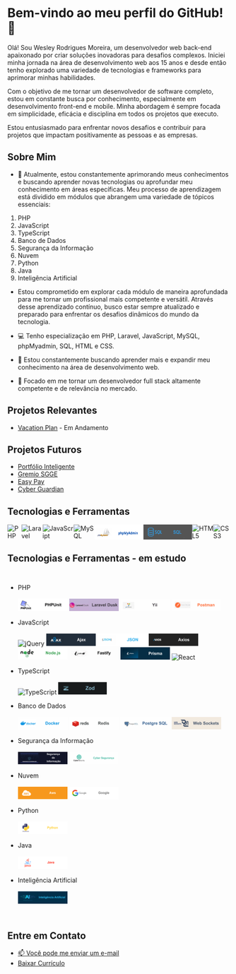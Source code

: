 # Bem-vindo ao meu perfil do GitHub! 👋

Olá! Sou Wesley Rodrigues Moreira, um desenvolvedor web back-end apaixonado por criar soluções inovadoras para desafios complexos. Iniciei minha jornada na área de desenvolvimento web aos 15 anos e desde então tenho explorado uma variedade de tecnologias e frameworks para aprimorar minhas habilidades.

Com o objetivo de me tornar um desenvolvedor de software completo, estou em constante busca por conhecimento, especialmente em desenvolvimento front-end e mobile. Minha abordagem é sempre focada em simplicidade, eficácia e disciplina em todos os projetos que executo.

Estou entusiasmado para enfrentar novos desafios e contribuir para projetos que impactam positivamente as pessoas e as empresas.

## Sobre Mim

- 🌱 Atualmente, estou constantemente aprimorando meus conhecimentos e buscando aprender    novas tecnologias ou aprofundar meu conhecimento em áreas específicas. Meu processo de      aprendizagem está dividido em módulos que abrangem uma variedade de tópicos essenciais:

1. PHP
2. JavaScript
3. TypeScript
4. Banco de Dados
5. Segurança da Informação
6. Nuvem
7. Python
8. Java
9. Inteligência Artificial

- Estou comprometido em explorar cada módulo de maneira aprofundada para me tornar um profissional mais competente e versátil. Através desse aprendizado contínuo, busco estar sempre atualizado e preparado para enfrentar os desafios dinâmicos do mundo da tecnologia.

- 💻 Tenho especialização em PHP, Laravel, JavaScript, MySQL, phpMyadmin, SQL, HTML e CSS.
- 🚀 Estou constantemente buscando aprender mais e expandir meu conhecimento na área de desenvolvimento web.
- 🎯 Focado em me tornar um desenvolvedor full stack altamente competente e de relevância no mercado.

## Projetos Relevantes

- [Vacation Plan](https://github.com/WesleyRodriguesMoreira/Vacation_Plan-Buzzvel) - Em Andamento

## Projetos Futuros

- [Portfólio Inteligente](https://github.com/WesleyRodriguesMoreira/Vacation_Plan-Buzzvel)
- [Gremio SGGE](https://github.com/WesleyRodriguesMoreira/Vacation_Plan-Buzzvel)
- [Easy Pay](https://github.com/WesleyRodriguesMoreira/Vacation_Plan-Buzzvel)
- [Cyber Guardian](https://github.com/WesleyRodriguesMoreira/Vacation_Plan-Buzzvel)

## Tecnologias e Ferramentas

<div style="display: flex;">
    <img src="https://img.shields.io/badge/PHP-4F5B93?style=for-the-badge&logo=php&logoColor=white&labelColor=4F5B93" alt="PHP">
    <img src="https://img.shields.io/badge/Laravel-FF2D20?style=for-the-badge&logo=laravel&logoColor=white&labelColor=FF2D20" alt="Laravel">
     <img src="https://img.shields.io/badge/JavaScript-FFDC0B?style=for-the-badge&logo=javascript&logoColor=000&labelColor=FFDC0B" alt="JavaScript">
    <img src="https://img.shields.io/badge/MySQL-F29221?style=for-the-badge&logo=mysql&logoColor=white&labelColor=F29221" alt="MySQL">
    <img style="width: 110px; height: auto; font-size: 12px;" src="assets/phpMyAdmin.png" alt="phpMyadmin">
    <img style="width: 110px; height: auto; font-size: 12px;" src="assets/sql.png" alt="SQL">
    <img src="https://img.shields.io/badge/HTML5-orange?style=for-the-badge&logo=html5&logoColor=white&labelColor=orange" alt="HTML5">
    <img src="https://img.shields.io/badge/CSS3-5188FE?style=for-the-badge&logo=css3&logoColor=white&labelColor=5188FE" alt="CSS3">  
</div>

## Tecnologias e Ferramentas - em estudo
<div style="display: flex;">

 - PHP
   <br><br>
   <img style="width: 112px; height: auto; font-size: 12px;" src="assets/PHPUnit.png" alt="PHPUnit">
   <img style="width: 112px; height: auto; font-size: 12px;" src="assets/LaravelDusk.png" alt="Laravel Dusk">
   <img style="width: 112px; height: auto; font-size: 12px;" src="assets/yii.png" alt="Yii">
   <img style="width: 112px; height: auto; font-size: 12px;" src="assets/postman.png" alt="Postman">

 - JavaScript
    <br><br>
    <img src="https://img.shields.io/badge/jQuery-0769AD?style=for-the-badge&logo=jquery&logoColor=white&labelColor=0769AD" alt="jQuery">
    <img style="width: 112px; height: auto; font-size: 12px;" src="assets/ajax.png" alt="Ajax">
    <img style="width: 112px; height: auto; font-size: 12px;" src="assets/json.png" alt="Json">
    <img style="width: 112px; height: auto; font-size: 12px;" src="assets/axios.png" alt="Axios">
    <img style="width: 112px; height: auto; font-size: 12px;" src="assets/node.js.png" alt="Node.js">
    <img style="width: 112px; height: auto; font-size: 12px;" src="assets/fastify.png" alt="Fastify">
    <img style="width: 112px; height: auto; font-size: 12px;" src="assets/prisma.png" alt="Prisma ORM">
    <img src="https://img.shields.io/badge/React-222?style=for-the-badge&logo=react&logoColor=61DBFB&labelColor=222" alt="React">

 - TypeScript
    <br><br>
    <img src="https://img.shields.io/badge/TypeScript-3276E6?style=for-the-badge&logo=typescript&logoColor=white&labelColor=3276E6" alt="TypeScript">
    <img style="width: 110px; height: auto; font-size: 12px;" src="assets/zod.png" alt="Zod">

 - Banco de Dados
    <br><br>
    <img style="width: 112px; height: auto; font-size: 12px;" src="assets/docker.png" alt="Docker">
    <img style="width: 112px; height: auto; font-size: 12px;" src="assets/redis.png" alt="Redis">
    <img style="width: 112px; height: auto; font-size: 12px;" src="assets/postgre.png" alt="Postgre SQL">
    <img style="width: 112px; height: auto; font-size: 12px;" src="assets/web.png" alt="WebSocket">
   

 - Segurança da Informação
    <br><br>
    <img style="width: 112px; height: auto; font-size: 12px;" src="assets/seguranca.png" alt="Segurança da informação">
    <img style="width: 110px; height: auto; font-size: 12px;" src="assets/cyber.png" alt="Cyber Segurança">

 - Nuvem
    <br><br>
    <img style="width: 112px; height: auto; font-size: 12px;" src="assets/aws.png" alt="Aws">
    <img style="width: 112px; height: auto; font-size: 12px;" src="assets/google.png" alt="Google">

 - Python
    <br><br>
    <img style="width: 112px; height: auto; font-size: 12px;" src="assets/python.png" alt="Python">

 - Java
    <br><br>
    <img style="width: 112px; height: auto; font-size: 12px;" src="assets/java.png" alt="Java">

 - Inteligência Artificial
    <br><br>
    <img style="width: 112px; height: auto; font-size: 12px;" src="assets/ia.png" alt="Inteligência Artificial">

</div>

## Entre em Contato

- [ 📫 Você pode me enviar um e-mail](wesley1912@gmail.com)
- [Baixar Currículo](assets/curriculo-Wesley.pdf)


